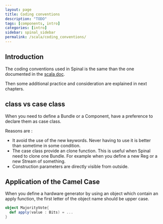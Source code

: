 ```yaml
---
layout: page
title: Coding conventions
description: "TODO"
tags: [components, intro]
categories: [intro]
sidebar: spinal_sidebar
permalink: /scala/coding_conventions/
---
```


## Introduction
The coding conventions used in Spinal is the same than the one documented in the [scala doc](http://docs.scala-lang.org/style/).

Then some additional practice and consideration are explained in next chapters.

## class vs case class
When you need to define a Bundle or a Component, have a preference to declare them as case class.

Reasons are :
- It avoid the use of the new keywords. Never having to use it is better than sometime in some condition.
- The case class provide an clone function. This is useful when Spinal need to clone one Bundle. For example when you define a new Reg or a new Stream of something.
- Construction parameters are directly visible from outside.

## Application of the Camel Case
When you define a hardware generator by using an object which contain an apply function, the first letter of the object name should be upper case.

```scala
object MajorityVote{
  def apply(value : Bits) = ...
}
```
